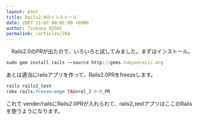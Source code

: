 ```yaml
---
layout: post
title: Rails2.0のインストール
date: 2007-11-07 00:01:00 +0900
author: Tsukasa OISHI
permalink: /articles/268
---
```


　Rails2.0のPRが出たので、いろいろと試してみました。まずはインストール。

```ruby
sudo gem install rails --source http://gems.rubyonrails.org
```

あとは適当にrailsアプリを作って、Rails2.0PRをfreezeします。

```ruby
rails rails2_test
rake rails:freeze:edge TAG=rel_2-0-0_PR
```

これで vender/railsにRails2.0PRが入れられて、rails2\_testアプリはここのRailsを使うようになります。

